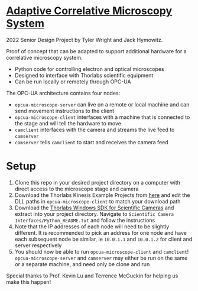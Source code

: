 # [Adaptive Correlative Microscopy System](https://sites.google.com/stevens.edu/acms/home)
2022 Senior Design Project by Tyler Wright and Jack Hymowitz. 

Proof of concept that can be adapted to support additional hardware for a correlative microscopy system.
- Python code for controlling electron and optical microscopes
- Designed to interface with Thorlabs scientific equipment
- Can be run locally or remotely through OPC-UA

The OPC-UA architecture contains four nodes:
- `opcua-microscope-server` can live on a remote or local machine and can send movement instructions to the client
- `opcua-microscope-client` interfaces with a machine that is connected to the stage and will tell the hardware to move
- `camclient` interfaces with the camera and streams the live feed to `camserver`
- `camserver` tells `camclient` to start and receives the camera feed

# Setup
1. Clone this repo in your desired project directory on a computer with direct access to the microscope stage and camera
2. Download the Thorlabs Kinesis Example Projects from [here](https://www.thorlabs.com/newgrouppage9.cfm?objectgroup_id=10285) and edit the DLL paths in `opcua-microscope-client` to match your download path
3. Download the [Thorlabs Windows SDK for Scientific Cameras](https://www.thorlabs.com/software_pages/viewsoftwarepage.cfm?code=ThorCam) and extract into your project directory. Navigate to `Scientific Camera Interfaces/Python_README.txt` and follow the instructions
4. Note that the IP addresses of each node will need to be slightly different. It is recommended to pick an address for one node and have each subsequent node be similar, ie `10.0.1.1` and `10.0.1.2` for client and server respectively 
5. You should now be able to run `opcua-microscope-client` and `camclient`! `opcua-microscope-server` and `camserver` may either be run on the same or a separate machine, and need only be clone and run

Special thanks to Prof. Kevin Lu and Terrence McGuckin for helping us make this happen!
